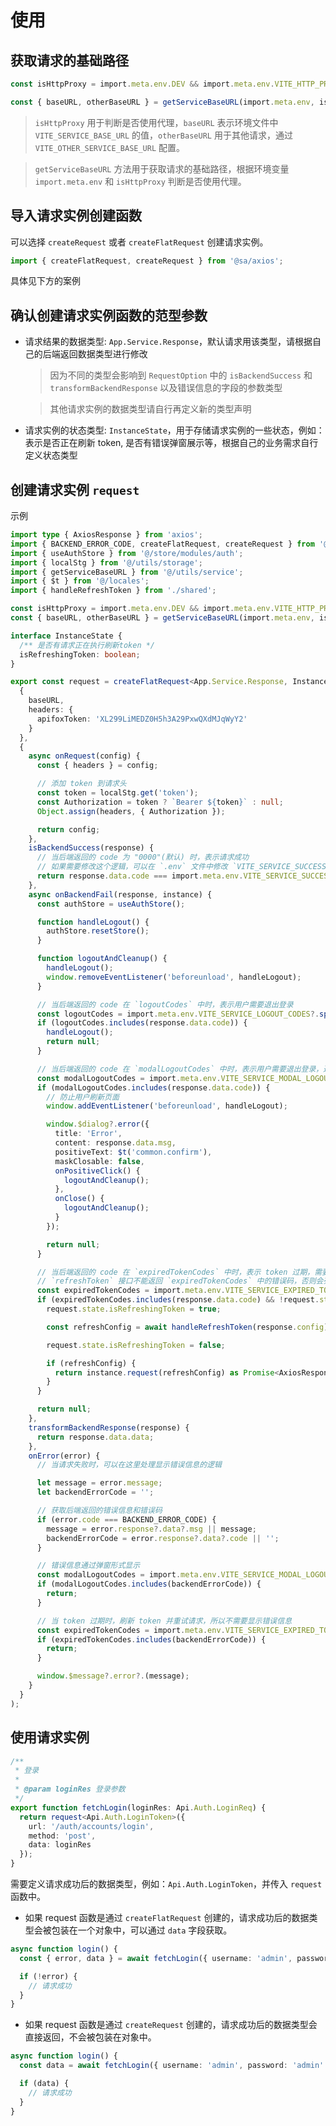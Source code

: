 # 使用

## 获取请求的基础路径

```ts
const isHttpProxy = import.meta.env.DEV && import.meta.env.VITE_HTTP_PROXY === 'Y';

const { baseURL, otherBaseURL } = getServiceBaseURL(import.meta.env, isHttpProxy);
```

> `isHttpProxy` 用于判断是否使用代理，`baseURL` 表示环境文件中 `VITE_SERVICE_BASE_URL` 的值，`otherBaseURL` 用于其他请求，通过 `VITE_OTHER_SERVICE_BASE_URL` 配置。

> `getServiceBaseURL` 方法用于获取请求的基础路径，根据环境变量 `import.meta.env` 和 `isHttpProxy` 判断是否使用代理。

## 导入请求实例创建函数

可以选择 `createRequest` 或者 `createFlatRequest` 创建请求实例。

```ts
import { createFlatRequest, createRequest } from '@sa/axios';
```

具体见下方的案例

## 确认创建请求实例函数的范型参数

- 请求结果的数据类型: `App.Service.Response`，默认请求用该类型，请根据自己的后端返回数据类型进行修改

  > 因为不同的类型会影响到 `RequestOption` 中的 `isBackendSuccess` 和 `transformBackendResponse` 以及错误信息的字段的参数类型

  > 其他请求实例的数据类型请自行再定义新的类型声明

- 请求实例的状态类型: `InstanceState`，用于存储请求实例的一些状态，例如：表示是否正在刷新 token, 是否有错误弹窗展示等，根据自己的业务需求自行定义状态类型

## 创建请求实例 `request`

示例

```ts
import type { AxiosResponse } from 'axios';
import { BACKEND_ERROR_CODE, createFlatRequest, createRequest } from '@sa/axios';
import { useAuthStore } from '@/store/modules/auth';
import { localStg } from '@/utils/storage';
import { getServiceBaseURL } from '@/utils/service';
import { $t } from '@/locales';
import { handleRefreshToken } from './shared';

const isHttpProxy = import.meta.env.DEV && import.meta.env.VITE_HTTP_PROXY === 'Y';
const { baseURL, otherBaseURL } = getServiceBaseURL(import.meta.env, isHttpProxy);

interface InstanceState {
  /** 是否有请求正在执行刷新token */
  isRefreshingToken: boolean;
}

export const request = createFlatRequest<App.Service.Response, InstanceState>(
  {
    baseURL,
    headers: {
      apifoxToken: 'XL299LiMEDZ0H5h3A29PxwQXdMJqWyY2'
    }
  },
  {
    async onRequest(config) {
      const { headers } = config;

      // 添加 token 到请求头
      const token = localStg.get('token');
      const Authorization = token ? `Bearer ${token}` : null;
      Object.assign(headers, { Authorization });

      return config;
    },
    isBackendSuccess(response) {
      // 当后端返回的 code 为 "0000"(默认) 时，表示请求成功
      // 如果需要修改这个逻辑，可以在 `.env` 文件中修改 `VITE_SERVICE_SUCCESS_CODE`
      return response.data.code === import.meta.env.VITE_SERVICE_SUCCESS_CODE;
    },
    async onBackendFail(response, instance) {
      const authStore = useAuthStore();

      function handleLogout() {
        authStore.resetStore();
      }

      function logoutAndCleanup() {
        handleLogout();
        window.removeEventListener('beforeunload', handleLogout);
      }

      // 当后端返回的 code 在 `logoutCodes` 中时，表示用户需要退出登录
      const logoutCodes = import.meta.env.VITE_SERVICE_LOGOUT_CODES?.split(',') || [];
      if (logoutCodes.includes(response.data.code)) {
        handleLogout();
        return null;
      }

      // 当后端返回的 code 在 `modalLogoutCodes` 中时，表示用户需要退出登录，通过弹窗形式提醒
      const modalLogoutCodes = import.meta.env.VITE_SERVICE_MODAL_LOGOUT_CODES?.split(',') || [];
      if (modalLogoutCodes.includes(response.data.code)) {
        // 防止用户刷新页面
        window.addEventListener('beforeunload', handleLogout);

        window.$dialog?.error({
          title: 'Error',
          content: response.data.msg,
          positiveText: $t('common.confirm'),
          maskClosable: false,
          onPositiveClick() {
            logoutAndCleanup();
          },
          onClose() {
            logoutAndCleanup();
          }
        });

        return null;
      }

      // 当后端返回的 code 在 `expiredTokenCodes` 中时，表示 token 过期，需要刷新 token
      // `refreshToken` 接口不能返回 `expiredTokenCodes` 中的错误码，否则会死循环，应该返回 `logoutCodes` 或 `modalLogoutCodes`
      const expiredTokenCodes = import.meta.env.VITE_SERVICE_EXPIRED_TOKEN_CODES?.split(',') || [];
      if (expiredTokenCodes.includes(response.data.code) && !request.state.isRefreshingToken) {
        request.state.isRefreshingToken = true;

        const refreshConfig = await handleRefreshToken(response.config);

        request.state.isRefreshingToken = false;

        if (refreshConfig) {
          return instance.request(refreshConfig) as Promise<AxiosResponse>;
        }
      }

      return null;
    },
    transformBackendResponse(response) {
      return response.data.data;
    },
    onError(error) {
      // 当请求失败时，可以在这里处理显示错误信息的逻辑

      let message = error.message;
      let backendErrorCode = '';

      // 获取后端返回的错误信息和错误码
      if (error.code === BACKEND_ERROR_CODE) {
        message = error.response?.data?.msg || message;
        backendErrorCode = error.response?.data?.code || '';
      }

      // 错误信息通过弹窗形式显示
      const modalLogoutCodes = import.meta.env.VITE_SERVICE_MODAL_LOGOUT_CODES?.split(',') || [];
      if (modalLogoutCodes.includes(backendErrorCode)) {
        return;
      }

      // 当 token 过期时，刷新 token 并重试请求，所以不需要显示错误信息
      const expiredTokenCodes = import.meta.env.VITE_SERVICE_EXPIRED_TOKEN_CODES?.split(',') || [];
      if (expiredTokenCodes.includes(backendErrorCode)) {
        return;
      }

      window.$message?.error?.(message);
    }
  }
);
```

## 使用请求实例

```ts
/**
 * 登录
 *
 * @param loginRes 登录参数
 */
export function fetchLogin(loginRes: Api.Auth.LoginReq) {
  return request<Api.Auth.LoginToken>({
    url: '/auth/accounts/login',
    method: 'post',
    data: loginRes
  });
}
```

需要定义请求成功后的数据类型，例如：`Api.Auth.LoginToken`，并传入 `request` 函数中。

- 如果 request 函数是通过 `createFlatRequest` 创建的，请求成功后的数据类型会被包装在一个对象中，可以通过 `data` 字段获取。

```ts
async function login() {
  const { error, data } = await fetchLogin({ username: 'admin', password: 'admin' });

  if (!error) {
    // 请求成功
  }
}
```

- 如果 request 函数是通过 `createRequest` 创建的，请求成功后的数据类型会直接返回，不会被包装在对象中。

```ts
async function login() {
  const data = await fetchLogin({ username: 'admin', password: 'admin' });

  if (data) {
    // 请求成功
  }
}
```
